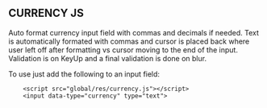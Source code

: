 CURRENCY JS
-----------

Auto format currency input field with commas and decimals if needed. Text is automatically formated with commas and cursor is placed back where user left off after formatting vs cursor moving to the end of the input. Validation is on KeyUp and a final validation is done on blur.

To use just add the following to an input field:

        <script src="global/res/currency.js"></script>
        <input data-type="currency" type="text">
